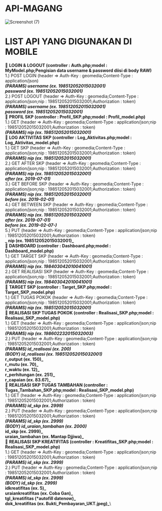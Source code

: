 # API-MAGANG
![Screenshot (7)](https://user-images.githubusercontent.com/42866630/60865678-bb010380-a250-11e9-9cf1-a1ff3eb7de5e.png)
# LIST API YANG DIGUNAKAN DI MOBILE
🙉 **LOGIN & LOGOUT (controller : Auth.php;model : MyModel.php;Pengisian data username & password diisi di body RAW)**\
	1.) POST LOGIN (header => Auth-Key : geomedia;Content-Type : application/json)\
				**_(PARAMS)  username (ex. 198512052015032001)_**\
                      **_password (ex. 198512052015032001)_**\
   2.) POST LOGOUT (header => Auth-Key : geomedia;Content-Type : application/json;nip : 198512052015032001;Authorization : token)\
            **_(PARAMS)  username (ex. 198512052015032001)_**\
                      **_password (ex. 198512052015032001)_**\
🙉 **PROFIL SKP (controller : Profil_SKP.php;model : Profil_model.php)**\
    1.) GET (header => Auth-Key : geomedia;Content-Type : application/json;nip : 198512052015032001;Authorization : token)\
            **_(PARAMS)  nip (ex. 198512052015032001)_**\
🙉 **LOG AKTIVITAS SKP (controller : Log_Aktivitas.php;model : Log_Aktivitas_model.php)**\
    1.) GET SKP (header => Auth-Key : geomedia;Content-Type : application/json;nip : 198512052015032001;Authorization : token)\
            **_(PARAMS)  nip (ex. 198512052015032001)_**\
	 2.) GET AFTER SKP (header => Auth-Key : geomedia;Content-Type : application/json;nip : 198512052015032001;Authorization : token)\
            **_(PARAMS)  nip (ex. 198512052015032001)_**\
						    **_after (ex. 2019-07-01)_**\
	 3.) GET BEFORE SKP (header => Auth-Key : geomedia;Content-Type : application/json;nip : 198512052015032001;Authorization : token)\
            **_(PARAMS)  nip (ex. 198512052015032001)_**\
						    **_before (ex. 2019-02-01)_**\
	 4.) GET BETWEEN SKP (header => Auth-Key : geomedia;Content-Type : application/json;nip : 198512052015032001;Authorization : token)\
           **_(PARAMS)  nip (ex. 198512052015032001)_**\
						    **_after (ex. 2019-07-01)_**\
							 **_before (ex. 2019-02-07-)_**\
    5.) PUT (header => Auth-Key : geomedia;Content-Type : application/json;nip : 198512052015032001;Authorization : token)\
            **_    nip (ex. 198512052015032001)_**\
🙉 **DASHBOARD (controller : Dashboard.php;model : Dashboard_model.php)**\
    1.) GET TARGET SKP (header => Auth-Key : geomedia;Content-Type : application/json;nip : 198512052015032001;Authorization : token)\
            **_(PARAMS)  nip (ex. 198403042010041001)_**\
	 2.) GET REALISASI SKP (header => Auth-Key : geomedia;Content-Type : application/json;nip : 198512052015032001;Authorization : token)\
            **_(PARAMS)  nip (ex. 198403042010041001)_**\
🙉 **TARGET SKP (controller : Target_SKP.php;model : Target_SKP_model.php)**\
    1.) GET TUGAS POKOK (header => Auth-Key : geomedia;Content-Type : application/json;nip : 198512052015032001;Authorization : token)\
            **_(PARAMS)  nip (ex. 198512052015032001)_**\
🙉 **REALISASI SKP TUGAS POKOK (controller : Realisasi_SKP.php;model : Realisasi_SKP_model.php)**\
    1.) GET (header => Auth-Key : geomedia;Content-Type : application/json;nip : 198512052015032001;Authorization : token)\
            **_(PARAMS)  nip (ex. 198602232015032003)_**\
	 2.) PUT (header => Auth-Key : geomedia;Content-Type : application/json;nip : 198512052015032001;Authorization : token)\
				**_(PARAMS)  id_realisasi (ex. 200)_**\
				**_(BODY)    id_realisasi (ex. 198512052015032001)_**\
						     **r_output (ex. 150)_**\
							  **r_mutu (ex. 70)_**\
							  **r_waktu (ex. 12)_**\
							  **r_perhitungan (ex. 251)_**\
							  **r_capaian (ex. 83.67)_**\
🙉 **REALISASI SKP TUGAS TAMBAHAN (controller : Tugas_Tambahan_SKP.php;model : Realisasi_SKP_model.php)**\
    1.) GET (header => Auth-Key : geomedia;Content-Type : application/json;nip : 198512052015032001;Authorization : token)\
            **_(PARAMS)  id_skp (ex. 2999)_**\
	 2.) PUT (header => Auth-Key : geomedia;Content-Type : application/json;nip : 198512052015032001;Authorization : token)\
				**_(PARAMS)  id_skp (ex. 2999)_**\
				**_(BODY)    id_uraian_tambahan (ex. 2000)_**\
						     **id_skp (ex. 2999)_**\
							  **uraian_tambahan (ex. Mantap Djjiwa)_**\
🙉 **REALISASI SKP KREATIFITAS (controller : Kreatifitas_SKP.php;model : Realisasi_SKP_model.php)**\
    1.) GET (header => Auth-Key : geomedia;Content-Type : application/json;nip : 198512052015032001;Authorization : token)\
            **_(PARAMS)  id_skp (ex. 2999)_**\
	 2.) PUT (header => Auth-Key : geomedia;Content-Type : application/json;nip : 198512052015032001;Authorization : token)\
				**_(PARAMS)  id_skp (ex. 2999)_**\
				**_(BODY)    id_skp (ex. 2999)_**\
						     **idkreatifitas (ex. 5)_**\
							  **uraiankreatifitas (ex. Coba Gan)_**\
							  **tgl_kreatifitas (*autofill datenow)_**\
							  **dok_kreatifitas (ex. Bukti_Pembayaran_UKT.jpeg)_**\
			
    
    

